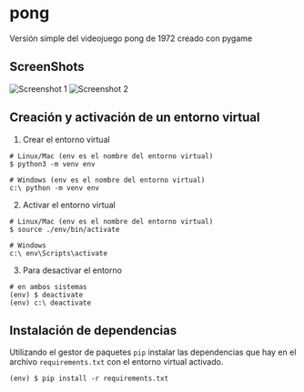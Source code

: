 # pong

Versión simple del videojuego pong de 1972 creado con pygame

## ScreenShots

![Screenshot 1](https://github.com/DanielCazorro/Arkanoid_/blob/main/Pictures/Screenshot1.png) ![Screenshot 2](https://github.com/DanielCazorro/Arkanoid_/blob/main/Pictures/Screenshot2.png)

## Creación y activación de un entorno virtual

1. Crear el entorno virtual

```
# Linux/Mac (env es el nombre del entorno virtual)
$ python3 -m venv env

# Windows (env es el nombre del entorno virtual)
c:\ python -m venv env
```

2. Activar el entorno virtual

```
# Linux/Mac (env es el nombre del entorno virtual)
$ source ./env/bin/activate

# Windows
c:\ env\Scripts\activate
```

3. Para desactivar el entorno

```
# en ambos sistemas
(env) $ deactivate
(env) c:\ deactivate
```

## Instalación de dependencias

Utilizando el gestor de paquetes `pip` instalar las
dependencias que hay en el archivo `requirements.txt`
con el entorno virtual activado.

```
(env) $ pip install -r requirements.txt
```
